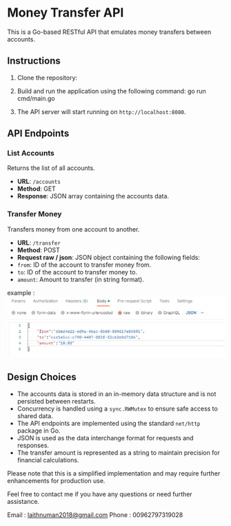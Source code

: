# Money Transfer API

This is a Go-based RESTful API that emulates money transfers between accounts.

## Instructions

1. Clone the repository:

2. Build and run the application using the following command: go run cmd/main.go

3. The API server will start running on `http://localhost:8080`.

## API Endpoints

### List Accounts

Returns the list of all accounts.

- **URL**: `/accounts`
- **Method**: GET
- **Response**: JSON array containing the accounts data.

### Transfer Money

Transfers money from one account to another.

- **URL**: `/transfer`
- **Method**: POST
- **Request raw / json**: JSON object containing the following fields:
- `from`: ID of the account to transfer money from.
- `to`: ID of the account to transfer money to.
- `amount`: Amount to transfer (in string format).

example : ![Alt text](image.png)

## Design Choices

- The accounts data is stored in an in-memory data structure and is not persisted between restarts.
- Concurrency is handled using a `sync.RWMutex` to ensure safe access to shared data.
- The API endpoints are implemented using the standard `net/http` package in Go.
- JSON is used as the data interchange format for requests and responses.
- The transfer amount is represented as a string to maintain precision for financial calculations.

Please note that this is a simplified implementation and may require further enhancements for production use.

Feel free to contact me if you have any questions or need further assistance. 

Email : laithnuman2018@gmail.com
Phone : 00962797319028